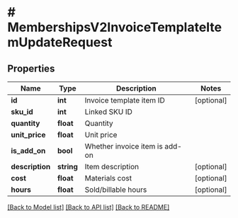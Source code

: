 # # MembershipsV2InvoiceTemplateItemUpdateRequest

## Properties

Name | Type | Description | Notes
------------ | ------------- | ------------- | -------------
**id** | **int** | Invoice template item ID | [optional]
**sku_id** | **int** | Linked SKU ID |
**quantity** | **float** | Quantity |
**unit_price** | **float** | Unit price |
**is_add_on** | **bool** | Whether invoice item is add-on |
**description** | **string** | Item description | [optional]
**cost** | **float** | Materials cost | [optional]
**hours** | **float** | Sold/billable hours | [optional]

[[Back to Model list]](../../README.md#models) [[Back to API list]](../../README.md#endpoints) [[Back to README]](../../README.md)
